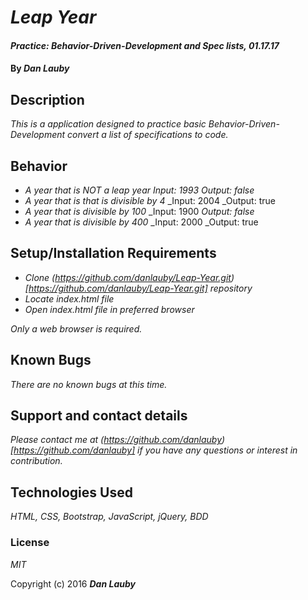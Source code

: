 # _Leap Year_

#### _Practice: Behavior-Driven-Development and Spec lists, 01.17.17_

#### By _**Dan Lauby**_

## Description

_This is a application designed to practice basic Behavior-Driven-Development convert a list of specifications to code._

## Behavior

* _A year that is NOT a leap year_
_Input: 1993_
_Output: false_
* _A year that is that is divisible by 4_
_Input: 2004
_Output: true
* _A year that is divisible by 100_
_Input: 1900
_Output: false_
* _A year that is divisible by 400_
_Input: 2000
_Output: true

## Setup/Installation Requirements

* _Clone (https://github.com/danlauby/Leap-Year.git)[https://github.com/danlauby/Leap-Year.git] repository_
* _Locate index.html file_
* _Open index.html file in preferred browser_


_Only a web browser is required._

## Known Bugs

_There are no known bugs at this time._

## Support and contact details

_Please contact me at (https://github.com/danlauby)[https://github.com/danlauby] if you have any questions or interest in contribution._

## Technologies Used

_HTML, CSS, Bootstrap, JavaScript, jQuery, BDD_

### License

*MIT*

Copyright (c) 2016 **_Dan Lauby_**
